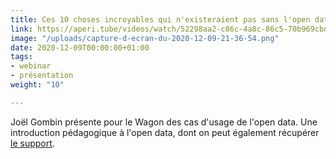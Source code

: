```yaml
---
title: Ces 10 choses incroyables qui n'existeraient pas sans l'open data
link: https://aperi.tube/videos/watch/52298aa2-c86c-4a8c-86c5-70b969cbd323
image: "/uploads/capture-d-ecran-du-2020-12-09-21-36-54.png"
date: 2020-12-09T00:00:00+01:00
tags:
- webinar
- présentation
weight: "10"

---
```

Joël Gombin présente pour le Wagon des cas d'usage de l'open data. Une introduction pédagogique à l'open data, dont on peut également récupérer [le support](https://datactivist.coop/lewagon/ "le support").